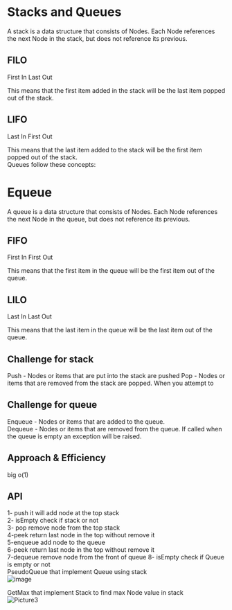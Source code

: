 # Stacks and Queues
A stack is a data structure that consists of Nodes. Each Node references the next Node in the stack, but does not reference its previous.
## FILO
First In Last Out

This means that the first item added in the stack will be the last item popped out of the stack.

## LIFO
Last In First Out

This means that the last item added to the stack will be the first item popped out of the stack.    
Queues follow these concepts:
# Equeue
A queue is a data structure that consists of Nodes. Each Node references the next Node in the queue, but does not reference its previous.
## FIFO
First In First Out

This means that the first item in the queue will be the first item out of the queue.

## LILO
Last In Last Out

This means that the last item in the queue will be the last item out of the queue.

## Challenge for stack
Push - Nodes or items that are put into the stack are pushed
Pop - Nodes or items that are removed from the stack are popped. When you attempt to
## Challenge for queue
Enqueue - Nodes or items that are added to the queue.  
Dequeue - Nodes or items that are removed from the queue. If called when the queue is empty an exception will be raised.

## Approach & Efficiency
big o(1)
## API
1- push it will add node at the top stack  
2- isEmpty check if stack or not   
3- pop remove node from the top stack   
4-peek return last node in the top without remove it   
5-enqueue add node to the queue    
6-peek return last node in the top without remove it   
7-dequeue remove node from the front of queue
8- isEmpty check if Queue is empty or not     
PseudoQueue that implement Queue using stack   
![image](https://user-images.githubusercontent.com/97651232/160261910-709f4774-9e30-487f-9d2b-d0dc2bbac63c.png)  

GetMax that implement Stack to find max Node value in stack   
![Picture3](https://user-images.githubusercontent.com/97651232/160304801-d6a9defb-33b9-4068-9dd5-5f786180ef3b.png)
